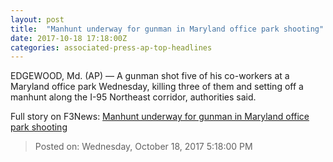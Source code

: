 ```yaml
---
layout: post
title:  "Manhunt underway for gunman in Maryland office park shooting"
date: 2017-10-18 17:18:00Z
categories: associated-press-ap-top-headlines
---
```


EDGEWOOD, Md. (AP) — A gunman shot five of his co-workers at a Maryland office park Wednesday, killing three of them and setting off a manhunt along the I-95 Northeast corridor, authorities said.


Full story on F3News: [Manhunt underway for gunman in Maryland office park shooting](http://www.f3nws.com/n/2ajzrC)

> Posted on: Wednesday, October 18, 2017 5:18:00 PM
